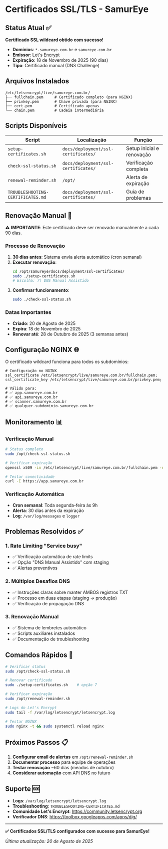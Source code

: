# Certificados SSL/TLS - SamurEye

## Status Atual ✅

**Certificado SSL wildcard obtido com sucesso!**

- **Domínios**: `*.samureye.com.br` e `samureye.com.br`
- **Emissor**: Let's Encrypt  
- **Expiração**: 18 de Novembro de 2025 (90 dias)
- **Tipo**: Certificado manual (DNS Challenge)

## Arquivos Instalados

```
/etc/letsencrypt/live/samureye.com.br/
├── fullchain.pem     # Certificado completo (para NGINX)
├── privkey.pem       # Chave privada (para NGINX)
├── cert.pem          # Certificado apenas
└── chain.pem         # Cadeia intermediária
```

## Scripts Disponíveis

| Script | Localização | Função |
|--------|-------------|---------|
| `setup-certificates.sh` | `docs/deployment/ssl-certificates/` | Setup inicial e renovação |
| `check-ssl-status.sh` | `docs/deployment/ssl-certificates/` | Verificação completa |
| `renewal-reminder.sh` | `/opt/` | Alerta de expiração |
| `TROUBLESHOOTING-CERTIFICATES.md` | `docs/deployment/ssl-certificates/` | Guia de problemas |

## Renovação Manual 🔄

⚠️ **IMPORTANTE**: Este certificado deve ser renovado manualmente a cada 90 dias.

### Processo de Renovação

1. **30 dias antes**: Sistema envia alerta automático (cron semanal)
2. **Executar renovação**:
   ```bash
   cd /opt/samureye/docs/deployment/ssl-certificates/
   sudo ./setup-certificates.sh
   # Escolha: 7) DNS Manual Assistido
   ```
3. **Confirmar funcionamento**:
   ```bash
   sudo ./check-ssl-status.sh
   ```

### Datas Importantes

- **Criado**: 20 de Agosto de 2025
- **Expira**: 18 de Novembro de 2025  
- **Renovar até**: 28 de Outubro de 2025 (3 semanas antes)

## Configuração NGINX 🌐

O certificado wildcard funciona para todos os subdomínios:

```nginx
# Configuração no NGINX
ssl_certificate /etc/letsencrypt/live/samureye.com.br/fullchain.pem;
ssl_certificate_key /etc/letsencrypt/live/samureye.com.br/privkey.pem;

# Válido para:
# ✅ app.samureye.com.br
# ✅ api.samureye.com.br  
# ✅ scanner.samureye.com.br
# ✅ qualquer.subdominio.samureye.com.br
```

## Monitoramento 📊

### Verificação Manual
```bash
# Status completo
sudo /opt/check-ssl-status.sh

# Verificar expiração
openssl x509 -in /etc/letsencrypt/live/samureye.com.br/fullchain.pem -noout -dates

# Testar conectividade
curl -I https://app.samureye.com.br
```

### Verificação Automática
- **Cron semanal**: Toda segunda-feira às 9h
- **Alerta**: 30 dias antes da expiração
- **Log**: `/var/log/messages` e `logger`

## Problemas Resolvidos ✅

### 1. Rate Limiting "Service busy"
- ✅ Verificação automática de rate limits
- ✅ Opção "DNS Manual Assistido" com staging
- ✅ Alertas preventivos

### 2. Múltiplos Desafios DNS
- ✅ Instruções claras sobre manter AMBOS registros TXT
- ✅ Processo em duas etapas (staging → produção)
- ✅ Verificação de propagação DNS

### 3. Renovação Manual
- ✅ Sistema de lembretes automático
- ✅ Scripts auxiliares instalados
- ✅ Documentação de troubleshooting

## Comandos Rápidos 🚀

```bash
# Verificar status
sudo /opt/check-ssl-status.sh

# Renovar certificado  
sudo ./setup-certificates.sh    # opção 7

# Verificar expiração
sudo /opt/renewal-reminder.sh

# Logs do Let's Encrypt
sudo tail -f /var/log/letsencrypt/letsencrypt.log

# Testar NGINX
sudo nginx -t && sudo systemctl reload nginx
```

## Próximos Passos 📋

1. **Configurar email de alertas** em `/opt/renewal-reminder.sh`
2. **Documentar processo** para equipe de operações
3. **Testar renovação** ~60 dias (meados de outubro)
4. **Considerar automação** com API DNS no futuro

## Suporte 🆘

- **Logs**: `/var/log/letsencrypt/letsencrypt.log`
- **Troubleshooting**: `TROUBLESHOOTING-CERTIFICATES.md`
- **Comunidade Let's Encrypt**: https://community.letsencrypt.org
- **Verificador DNS**: https://toolbox.googleapps.com/apps/dig/

---

**✅ Certificados SSL/TLS configurados com sucesso para SamurEye!**

*Última atualização: 20 de Agosto de 2025*